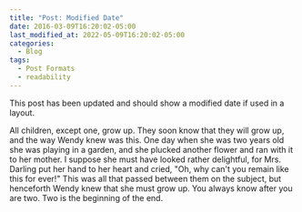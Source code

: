 ```yaml
---
title: "Post: Modified Date"
date: 2016-03-09T16:20:02-05:00
last_modified_at: 2022-05-09T16:20:02-05:00
categories:
  - Blog
tags:
  - Post Formats
  - readability
---
```


This post has been updated and should show a modified date if used in a layout.

All children, except one, grow up. They soon know that they will grow up, and the way Wendy knew was this. One day when she was two years old she was playing in a garden, and she plucked another flower and ran with it to her mother. I suppose she must have looked rather delightful, for Mrs. Darling put her hand to her heart and cried, "Oh, why can't you remain like this for ever!" This was all that passed between them on the subject, but henceforth Wendy knew that she must grow up. You always know after you are two. Two is the beginning of the end.